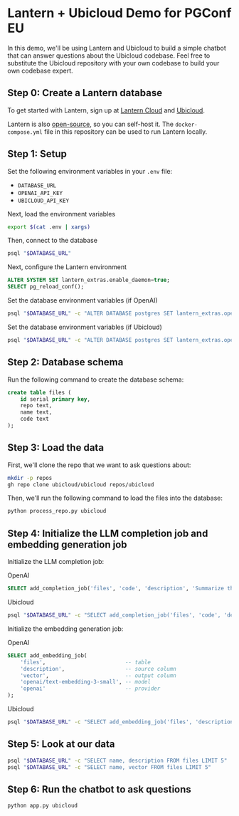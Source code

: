 # Lantern + Ubicloud Demo for PGConf EU

In this demo, we'll be using Lantern and Ubicloud to build a simple chatbot that can answer questions about the Ubicloud codebase. Feel free to substitute the Ubicloud repository with your own codebase to build your own codebase expert.

## Step 0: Create a Lantern database

To get started with Lantern, sign up at [Lantern Cloud](https://lantern.dev) and [Ubicloud](https://ubicloud.com).

Lantern is also [open-source](https://github.com/lanterndata/lantern), so you can self-host it. The `docker-compose.yml` file in this repository can be used to run Lantern locally.

## Step 1: Setup

Set the following environment variables in your `.env` file:

- `DATABASE_URL`
- `OPENAI_API_KEY`
- `UBICLOUD_API_KEY`

Next, load the environment variables

```bash
export $(cat .env | xargs)
```

Then, connect to the database

```bash
psql "$DATABASE_URL"
```

Next, configure the Lantern environment

```sql
ALTER SYSTEM SET lantern_extras.enable_daemon=true;
SELECT pg_reload_conf();
```

Set the database environment variables (if OpenAI)

```bash
psql "$DATABASE_URL" -c "ALTER DATABASE postgres SET lantern_extras.openai_token='$OPENAI_API_KEY'"
```

Set the database environment variables (if Ubicloud)

```bash
psql "$DATABASE_URL" -c "ALTER DATABASE postgres SET lantern_extras.openai_token='$UBICLOUD_API_KEY'"
```

## Step 2: Database schema

Run the following command to create the database schema:

```sql
create table files (
    id serial primary key,
    repo text,
    name text,
    code text
);
```

## Step 3: Load the data

First, we'll clone the repo that we want to ask questions about:

```bash
mkdir -p repos
gh repo clone ubicloud/ubicloud repos/ubicloud
```

Then, we'll run the following command to load the files into the database:

```bash
python process_repo.py ubicloud
```

## Step 4: Initialize the LLM completion job and embedding generation job

Initialize the LLM completion job:

OpenAI

```sql
SELECT add_completion_job('files', 'code', 'description', 'Summarize this code', 'TEXT', 'gpt-4o', 100);
```

Ubicloud

```bash
psql "$DATABASE_URL" -c "SELECT add_completion_job('files', 'code', 'description', '', 'TEXT', 'llama-3-2-3b-it', 50, 'openai', runtime_params=>'{\"base_url\": \"https://llama-3-2-3b-it.ai.ubicloud.com\", \"api_token\": \"$UBICLOUD_API_KEY\", \"context\": \"Summarize this code\" }')"
```

Initialize the embedding generation job:

OpenAI

```sql
SELECT add_embedding_job(
    'files',                         -- table
    'description',                   -- source column
    'vector',                        -- output column
    'openai/text-embedding-3-small', -- model
    'openai'                         -- provider
);
```

Ubicloud

```bash
psql "$DATABASE_URL" -c "SELECT add_embedding_job('files', 'description', 'vector', 'e5-mistral-7b-it', 10, 'openai', runtime_params=>'{\"base_url\": \"https://e5-mistral-7b-it.ai.ubicloud.com\", \"api_token\": \"$UBICLOUD_API_KEY\"}')"
```

## Step 5: Look at our data

```bash
psql "$DATABASE_URL" -c "SELECT name, description FROM files LIMIT 5"
psql "$DATABASE_URL" -c "SELECT name, vector FROM files LIMIT 5"
```

## Step 6: Run the chatbot to ask questions

```bash
python app.py ubicloud
```

